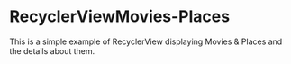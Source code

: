 # RecyclerViewMovies-Places
This is a simple example of RecyclerView displaying Movies &amp; Places and the details about them.
